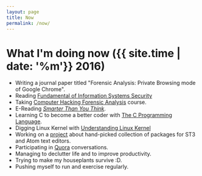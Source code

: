 ```yaml
---
layout: page
title: Now
permalink: /now/
---
```


# What I'm doing now ({{ site.time | date: '%m'}} 2016)

* Writing a journal paper titled "Forensic Analysis: Private Browsing mode of Google Chrome".
* Reading [Fundamental of Information Systems Security](http://www.jblearning.com/catalog/9781284031621/)
* Taking [Computer Hacking Forensic Analysis](https://www.cybrary.it/course/computer-hacking-forensics-analyst/) course.
* E-Reading <a href="http://smarterthanyouthink.net/book/">*Smarter Than You Think*</a>.
* Learning C to become a better coder with <a href="https://www.goodreads.com/book/show/515601.The_C_Programming_Language">The C Programming Language<a/>.     
* Digging Linux Kernel with [Understanding Linux Kernel](http://www.amazon.com/Understanding-Linux-Kernel-Third-Edition/dp/0596005652)
* Working on a <a href="http://st3-atom.github.io/" target="_blank">project</a> about hand-picked collection of packages for ST3 and Atom text editors.
* Participating in <a href="https://www.quora.com/profile/Aung-Thu-Rha-Hein" target="_blank">Quora</a> conversations.
* Managing to declutter life and to improve productivity.
* Trying to make my houseplants survive :D.
* Pushing myself to run and exercise regularly.

